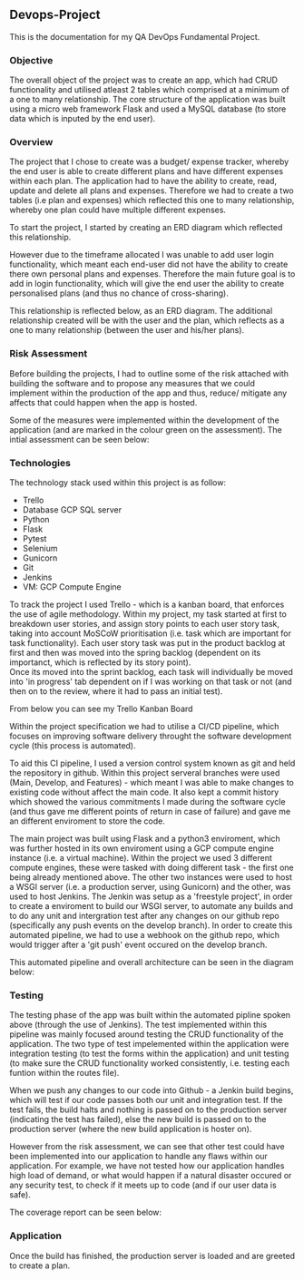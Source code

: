 ## Devops-Project
This is the documentation for my QA DevOps Fundamental Project.

### Objective
The overall object of the project was to create an app, which had CRUD functionality and utilised atleast 2 tables which comprised at a minimum of a one to many relationship. The core structure of the application was built using a micro web framework Flask and used a MySQL database (to store data which is inputed by the end user).

### Overview
The project that I chose to create was a budget/ expense tracker, whereby the end user is able to create different plans and have different expenses within each plan. The application had to have the ability to create, read, update and delete all plans and expenses. Therefore we had to create a two tables (i.e plan and expenses) which reflected this one to many relationship, whereby one plan could have multiple different expenses.

To start the project, I started by creating an ERD diagram which reflected this relationship.


However due to the timeframe allocated I was unable to add user login functionality, which meant each end-user did not have the ability to create there own personal plans and expenses. Therefore the main future goal is to add in login functionality, which will give the end user the ability to create personalised plans (and thus no chance of cross-sharing).

This relationship is reflected below, as an ERD diagram. The additional relationship created will be with the user and the plan, which reflects as a one to many relationship (between the user and his/her plans).

### Risk Assessment
Before building the projects, I had to outline some of the risk attached with building the software and to propose any measures that we could implement within the production of the app and thus, reduce/ mitigate any affects that could happen when the app is hosted. 

Some of the measures were implemented within the development of the application (and are marked in the colour green on the assessment). The intial assessment can be seen below:

### Technologies
The technology stack used within this project is as follow:
- Trello
- Database GCP SQL server
- Python
- Flask
- Pytest
- Selenium
- Gunicorn
- Git
- Jenkins 
- VM: GCP Compute Engine 

To track the project I used Trello - which is a kanban board, that enforces the use of agile methodology. Within my project, my task started at first to breakdown user stories, and assign story points to each user story task, taking into account MoSCoW prioritisation (i.e. task which are important for task functionality). Each user story task was put in the product backlog at first and then was moved into the spring backlog (dependent on its importanct, which is reflected by its story point).     
Once its moved into the sprint backlog, each task will individually be moved into 'in progress' tab dependent on if I was working on that task or not (and then on to the review, where it had to pass an initial test).

From below you can see my Trello Kanban Board

Within the project specification we had to utilise a CI/CD pipeline, which focuses on improving software delivery throught the software development cycle (this process is automated). 

To aid this CI pipeline, I used a version control system known as git and held the repository in github. Within this project serveral branches were used (Main, Develop, and Features) - which meant I was able to make changes to existing code without affect the main code. It also kept a commit history which showed the various commitments I made during the software cycle (and thus gave me different points of return in case of failure) and gave me an different enviroment to store the code.

The main project was built using Flask and a python3 enviroment, which was further hosted in its own enviroment using a GCP compute engine instance (i.e. a virtual machine). Within the project we used 3 different compute engines, these were tasked with doing different task - the first one being already mentioned above. The other two instances were used to host a WSGI server (i.e. a production server, using Gunicorn) and the other, was used to host Jenkins. 
The Jenkin was setup as a 'freestyle project', in order to create a enviroment to build our WSGI server, to automate any builds and to do any unit and intergration test after any changes on our github repo (specifically any push events on the develop branch). In order to create this automated pipeline, we had to use a webhook on the github repo, which would trigger after a 'git push' event occured on the develop branch.     

This automated pipeline and overall architecture can be seen in the diagram below:    

### Testing
The testing phase of the app was built within the automated pipline spoken above (through the use of Jenkins). The test implemented within this pipeline was mainly focused around testing the CRUD functionality of the application. The two type of test impelemented within the application were integration testing (to test the forms within the application) and unit testing (to make sure the CRUD functionality worked consistently, i.e. testing each funtion within the routes file).

When we push any changes to our code into Github - a Jenkin build begins, which will test if our code passes both our unit and integration test. If the test fails, the build halts and nothing is passed on to the production server (indicating the test has failed), else the new build is passed on to the production server (where the new build application is hoster on).  

However from the risk assessment, we can see that other test could have been implemented into our application to handle any flaws within our application. For example, we have not tested how our application handles high load of demand, or what would happen if a natural disaster occured or any security test, to check if it meets up to code (and if our user data is safe).   

The coverage report can be seen below:

### Application
Once the build has finished, the production server is loaded and are greeted to create a plan.
 

